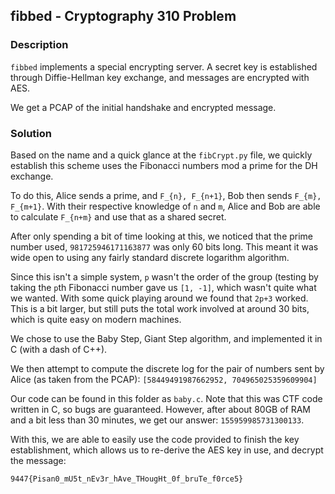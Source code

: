 ## fibbed - Cryptography 310 Problem

### Description

`fibbed` implements a special encrypting server. A secret key is established
through Diffie-Hellman key exchange, and messages are encrypted with AES.

We get a PCAP of the initial handshake and encrypted message.

### Solution

Based on the name and a quick glance at the `fibCrypt.py` file, we quickly
establish this scheme uses the Fibonacci numbers mod a prime for the DH exchange.

To do this, Alice sends a prime, and `F_{n}, F_{n+1}`, Bob then sends
`F_{m}, F_{m+1}`. With their respective knowledge of `n` and `m`, Alice
and Bob are able to calculate `F_{n+m}` and use that as a shared secret.

After only spending a bit of time looking at this, we noticed that the
prime number used, `981725946171163877` was only 60 bits long. This meant
it was wide open to using any fairly standard discrete logarithm algorithm.

Since this isn't a simple system, `p` wasn't the order of the group (testing
by taking the `p`th Fibonacci number gave us `[1, -1]`, which wasn't quite what
we wanted. With some quick playing around we found that `2p+3` worked. This is
a bit larger, but still puts the total work involved at around 30 bits, which
is quite easy on modern machines.

We chose to use the Baby Step, Giant Step algorithm, and implemented it in C
(with a dash of C++).

We then attempt to compute the discrete log for the pair of numbers sent by
Alice (as taken from the PCAP): `[58449491987662952, 704965025359609904]`

Our code can be found in this folder as `baby.c`. Note that this was CTF code
written in C, so bugs are guaranteed. However, after about 80GB of RAM and
a bit less than 30 minutes, we get our answer: `155959985731300133`.

With this, we are able to easily use the code provided to finish the key
establishment, which allows us to re-derive the AES key in use, and decrypt
the message:

`9447{Pisan0_mU5t_nEv3r_hAve_THougHt_0f_bruTe_f0rce5}`
